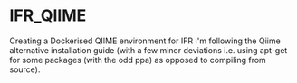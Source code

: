# IFR_QIIME
Creating a Dockerised QIIME environment for IFR
I'm following the Qiime alternative installation guide
(with a few minor deviations i.e. using apt-get for some 
packages (with the odd ppa) as opposed to compiling from
source).
